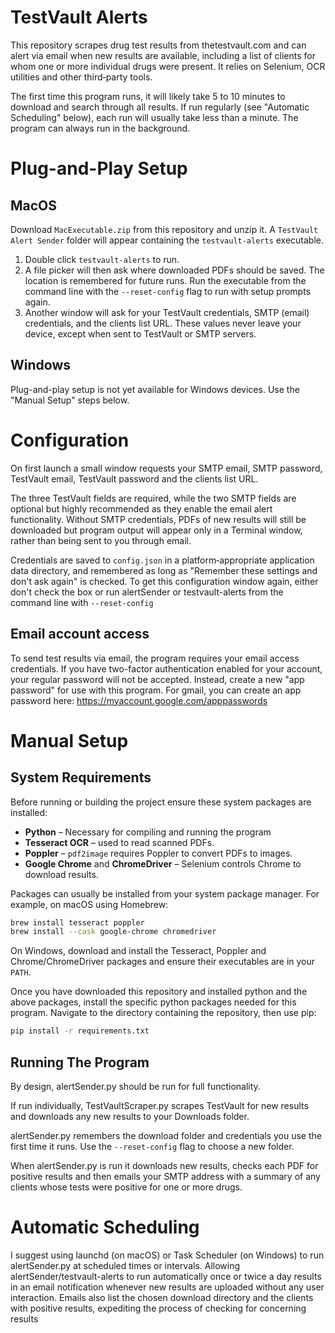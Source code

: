 # TestVault Alerts

This repository scrapes drug test results from thetestvault.com and can alert via email when new results are available, 
including a list of clients for whom one or more individual drugs were present. It relies on Selenium, OCR utilities and 
other third‑party tools.

The first time this program runs, it will likely take 5 to 10 minutes to download and search through all results. If run
regularly (see "Automatic Scheduling" below), each run will usually take less than a minute. The program can always run 
in the background.

# Plug-and-Play Setup
## MacOS
Download `MacExecutable.zip` from this repository and unzip it. A `TestVault Alert Sender` folder
will appear containing the `testvault-alerts` executable.

1. Double click `testvault-alerts` to run. 
2. A file picker will then ask where downloaded PDFs should be saved. The location is remembered for
   future runs. Run the executable from the command line with the `--reset-config` flag to run with setup prompts again. 
3. Another window will ask for your TestVault credentials, SMTP (email) credentials, and the clients list URL. These 
   values never leave your device, except when sent to TestVault or SMTP servers. 

## Windows
Plug-and-play setup is not yet available for Windows devices. Use the "Manual Setup" steps below.

# Configuration

On first launch a small window requests your SMTP email, SMTP password, TestVault email, TestVault password and the 
clients list URL. 

The three TestVault fields are required, while the two SMTP fields are optional but highly recommended as they enable 
the email alert functionality. Without SMTP credentials, PDFs of new results will still be downloaded but program output 
will appear only in a Terminal window, rather than being sent to you through email.

Credentials are saved to `config.json` in a platform‑appropriate application data directory, and remembered as long as 
"Remember these settings and don't ask again" is checked. To get this configuration window again, either don't check the 
box or run alertSender or testvault-alerts from the command line with `--reset-config`

## Email account access
To send test results via email, the program requires your email access credentials. If you have two-factor authentication
enabled for your account, your regular password will not be accepted. Instead, create a new "app password" for use 
with this program. For gmail, you can create an app password here: https://myaccount.google.com/apppasswords

# Manual Setup

## System Requirements

Before running or building the project ensure these system packages are installed:

- **Python** – Necessary for compiling and running the program
- **Tesseract OCR** – used to read scanned PDFs.
- **Poppler** – `pdf2image` requires Poppler to convert PDFs to images.
- **Google Chrome** and **ChromeDriver** – Selenium controls Chrome to download results.

Packages can usually be installed from your system package manager. For example, on macOS using Homebrew:
```bash
brew install tesseract poppler
brew install --cask google-chrome chromedriver
```

On Windows, download and install the Tesseract, Poppler and Chrome/ChromeDriver packages and ensure their executables 
are in your `PATH`.

Once you have downloaded this repository and installed python and the above packages, install the specific python 
packages needed for this program. Navigate to the directory containing the repository, then use pip:
```bash
pip install -r requirements.txt
```

## Running The Program
By design, alertSender.py should be run for full functionality.

If run individually, TestVaultScraper.py scrapes TestVault for new results and downloads any new results to your Downloads
folder.

alertSender.py remembers the download folder and credentials you use the first time it runs.
Use the `--reset-config` flag to choose a new folder. 

When alertSender.py is run it downloads new results, checks each PDF for positive
results and then emails your SMTP address with a summary of any clients whose tests were
positive for one or more drugs.

# Automatic Scheduling
I suggest using launchd (on macOS) or Task Scheduler (on Windows) to run alertSender.py at scheduled times or intervals.
Allowing alertSender/testvault-alerts to run automatically once or twice a day results in an email notification
whenever new results are uploaded without any user interaction. Emails also list the chosen download directory and the 
clients with positive results, expediting the process of checking for concerning results
